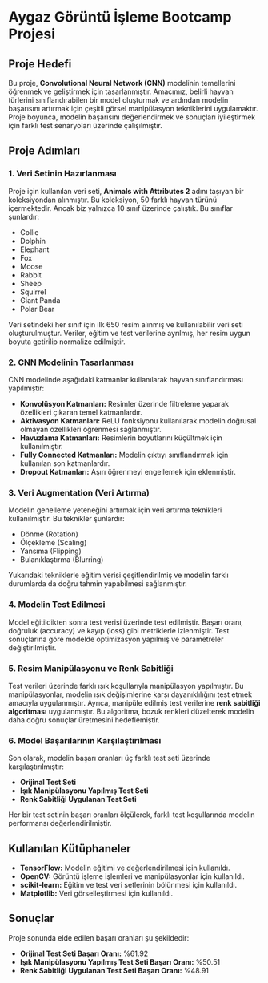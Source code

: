 # Aygaz Görüntü İşleme Bootcamp Projesi

## Proje Hedefi
Bu proje, **Convolutional Neural Network (CNN)** modelinin temellerini öğrenmek ve geliştirmek için tasarlanmıştır. Amacımız, belirli hayvan türlerini sınıflandırabilen bir model oluşturmak ve ardından modelin başarısını artırmak için çeşitli görsel manipülasyon tekniklerini uygulamaktır. Proje boyunca, modelin başarısını değerlendirmek ve sonuçları iyileştirmek için farklı test senaryoları üzerinde çalışılmıştır.

## Proje Adımları

### 1. Veri Setinin Hazırlanması
Proje için kullanılan veri seti, **Animals with Attributes 2** adını taşıyan bir koleksiyondan alınmıştır. Bu koleksiyon, 50 farklı hayvan türünü içermektedir. Ancak biz yalnızca 10 sınıf üzerinde çalıştık. Bu sınıflar şunlardır:

- Collie
- Dolphin
- Elephant
- Fox
- Moose
- Rabbit
- Sheep
- Squirrel
- Giant Panda
- Polar Bear

Veri setindeki her sınıf için ilk 650 resim alınmış ve kullanılabilir veri seti oluşturulmuştur. Veriler, eğitim ve test verilerine ayrılmış, her resim uygun boyuta getirilip normalize edilmiştir.

### 2. CNN Modelinin Tasarlanması
CNN modelinde aşağıdaki katmanlar kullanılarak hayvan sınıflandırması yapılmıştır:

- **Konvolüsyon Katmanları:** Resimler üzerinde filtreleme yaparak özellikleri çıkaran temel katmanlardır.
- **Aktivasyon Katmanları:** ReLU fonksiyonu kullanılarak modelin doğrusal olmayan özellikleri öğrenmesi sağlanmıştır.
- **Havuzlama Katmanları:** Resimlerin boyutlarını küçültmek için kullanılmıştır.
- **Fully Connected Katmanları:** Modelin çıktıyı sınıflandırmak için kullanılan son katmanlardır.
- **Dropout Katmanları:** Aşırı öğrenmeyi engellemek için eklenmiştir.

### 3. Veri Augmentation (Veri Artırma)
Modelin genelleme yeteneğini artırmak için veri artırma teknikleri kullanılmıştır. Bu teknikler şunlardır:

- Dönme (Rotation)
- Ölçekleme (Scaling)
- Yansıma (Flipping)
- Bulanıklaştırma (Blurring)

Yukarıdaki tekniklerle eğitim verisi çeşitlendirilmiş ve modelin farklı durumlarda da doğru tahmin yapabilmesi sağlanmıştır.

### 4. Modelin Test Edilmesi
Model eğitildikten sonra test verisi üzerinde test edilmiştir. Başarı oranı, doğruluk (accuracy) ve kayıp (loss) gibi metriklerle izlenmiştir. Test sonuçlarına göre modelde optimizasyon yapılmış ve parametreler değiştirilmiştir.

### 5. Resim Manipülasyonu ve Renk Sabitliği
Test verileri üzerinde farklı ışık koşullarıyla manipülasyon yapılmıştır. Bu manipülasyonlar, modelin ışık değişimlerine karşı dayanıklılığını test etmek amacıyla uygulanmıştır. Ayrıca, manipüle edilmiş test verilerine **renk sabitliği algoritması** uygulanmıştır. Bu algoritma, bozuk renkleri düzelterek modelin daha doğru sonuçlar üretmesini hedeflemiştir.

### 6. Model Başarılarının Karşılaştırılması
Son olarak, modelin başarı oranları üç farklı test seti üzerinde karşılaştırılmıştır:

- **Orijinal Test Seti**
- **Işık Manipülasyonu Yapılmış Test Seti**
- **Renk Sabitliği Uygulanan Test Seti**

Her bir test setinin başarı oranları ölçülerek, farklı test koşullarında modelin performansı değerlendirilmiştir.

## Kullanılan Kütüphaneler

- **TensorFlow:** Modelin eğitimi ve değerlendirilmesi için kullanıldı.
- **OpenCV:** Görüntü işleme işlemleri ve manipülasyonlar için kullanıldı.
- **scikit-learn:** Eğitim ve test veri setlerinin bölünmesi için kullanıldı.
- **Matplotlib:** Veri görselleştirmesi için kullanıldı.

## Sonuçlar
Proje sonunda elde edilen başarı oranları şu şekildedir:

- **Orijinal Test Seti Başarı Oranı:** %61.92
- **Işık Manipülasyonu Yapılmış Test Seti Başarı Oranı:** %50.51
- **Renk Sabitliği Uygulanan Test Seti Başarı Oranı:** %48.91

